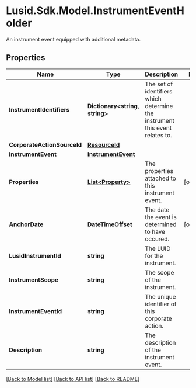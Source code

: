 # Lusid.Sdk.Model.InstrumentEventHolder
An instrument event equipped with additional metadata.

## Properties

Name | Type | Description | Notes
------------ | ------------- | ------------- | -------------
**InstrumentIdentifiers** | **Dictionary&lt;string, string&gt;** | The set of identifiers which determine the instrument this event relates to. | 
**CorporateActionSourceId** | [**ResourceId**](ResourceId.md) |  | 
**InstrumentEvent** | [**InstrumentEvent**](InstrumentEvent.md) |  | 
**Properties** | [**List&lt;Property&gt;**](Property.md) | The properties attached to this instrument event. | [optional] 
**AnchorDate** | **DateTimeOffset** | The date the event is determined to have occured. | [optional] 
**LusidInstrumentId** | **string** | The LUID for the instrument. | 
**InstrumentScope** | **string** | The scope of the instrument. | 
**InstrumentEventId** | **string** | The unique identifier of this corporate action. | 
**Description** | **string** | The description of the instrument event. | 

[[Back to Model list]](../README.md#documentation-for-models) [[Back to API list]](../README.md#documentation-for-api-endpoints) [[Back to README]](../README.md)

